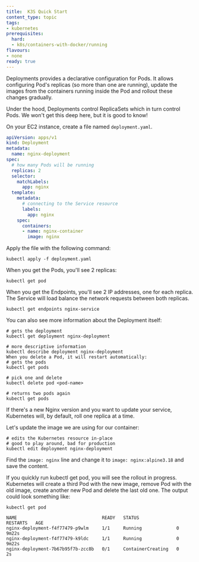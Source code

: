 ```yaml
---
title:  K3S Quick Start
content_type: topic
tags:
- kubernetes
prerequisites:
  hard:
  - k8s/containers-with-docker/running
flavours:
- none
ready: true
---
```


Deployments provides a declarative configuration for Pods. It allows configuring Pod's replicas (so more than one are running), update the images from the containers running inside the Pod and rollout these changes gradually.

Under the hood, Deployments control ReplicaSets which in turn control Pods. We won't get this deep here, but it is good to know!

On your EC2 instance, create a file named `deployment.yaml`.

```yaml
apiVersion: apps/v1
kind: Deployment
metadata:
  name: nginx-deployment
spec:
  # how many Pods will be running
  replicas: 2
  selector:
    matchLabels:
      app: nginx
  template:
    metadata:
      # connecting to the Service resource
      labels:
        app: nginx
    spec:
      containers:
      - name: nginx-container
        image: nginx
```

Apply the file with the following command:

```
kubectl apply -f deployment.yaml
```

When you get the Pods, you'll see 2 replicas:

```
kubectl get pod
```

When you get the Endpoints, you'll see 2 IP addresses, one for each replica. The Service will load balance the network requests between both replicas.

```
kubectl get endpoints nginx-service
```

You can also see more information about the Deployment itself:

```
# gets the deployment
kubectl get deployment nginx-deployment

# more descriptive information
kubectl describe deployment nginx-deployment
When you delete a Pod, it will restart automatically:
# gets the pods
kubectl get pods

# pick one and delete
kubectl delete pod <pod-name>

# returns two pods again
kubectl get pods
```

If there's a new Nginx version and you want to update your service, Kubernetes will, by default, roll one replica at a time.

Let's update the image we are using for our container:

```
# edits the Kubernetes resource in-place
# good to play around, bad for production
kubectl edit deployment nginx-deployment

```

Find the `image: nginx` line and change it to `image: nginx:alpine3.18` and save the content.

If you quickly run kubectl get pod, you will see the rollout in progress. Kubernetes will create a third Pod with the new image, remove Pod with the old image, create another new Pod and delete the last old one. The output could look something like:

```
kubectl get pod

NAME                                READY   STATUS              RESTARTS   AGE
nginx-deployment-f4f77479-p9wlm     1/1     Running             0          9m22s
nginx-deployment-f4f77479-k9ldc     1/1     Running             0          9m22s
nginx-deployment-7b67b95f7b-zcc8b   0/1     ContainerCreating   0          2s
```